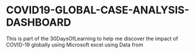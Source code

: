 # COVID19-GLOBAL-CASE-ANALYSIS-DASHBOARD
This is part of the 30DaysOfLearning to help me discover the impact of COVID-19 globally using Microsoft excel using Data from 
